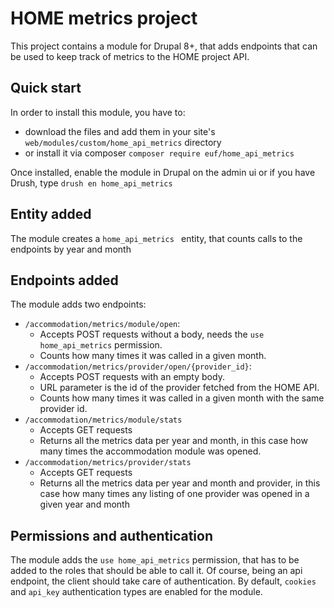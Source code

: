 # HOME metrics project

This project contains a module for Drupal 8+, that adds endpoints that can be used to keep track of metrics to the HOME project API.

## Quick start

In order to install this module, you have to:
  - download the files and add them in your site's `web/modules/custom/home_api_metrics` directory
  - or install it via composer `composer require euf/home_api_metrics`

Once installed, enable the module in Drupal on the admin ui or if you have Drush, type `drush en home_api_metrics`

## Entity added
The module creates a `home_api_metrics ` entity, that counts calls to the endpoints by year and month

## Endpoints added
The module adds two endpoints:
  - `/accommodation/metrics/module/open`: 
    - Accepts POST requests without a body, needs the `use home_api_metrics` permission.
    - Counts how many times it was called in a given month.
  - `/accommodation/metrics/provider/open/{provider_id}`:
    - Accepts POST requests with an empty body. 
    - URL parameter is the id of the provider fetched from the HOME API.
    - Counts how many times it was called in a given month with the same provider id.
  - `/accommodation/metrics/module/stats`
    - Accepts GET requests
    - Returns all the metrics data per year and month, in this case how many times the accommodation module was opened.
  - `/accommodation/metrics/provider/stats`
    - Accepts GET requests
    - Returns all the metrics data per year and month and provider, in this case how many times any listing of one provider was opened in a given year and month

## Permissions and authentication
The module adds the `use home_api_metrics` permission, that has to be added to the roles that should be able to call it. Of course, being an api endpoint, the client should take care of authentication. By default, `cookies` and `api_key` authentication types are enabled for the module.

